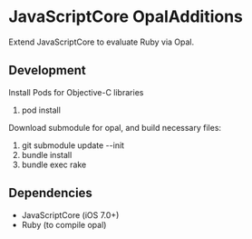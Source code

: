# JavaScriptCore OpalAdditions

Extend JavaScriptCore to evaluate Ruby via Opal.

## Development

Install Pods for Objective-C libraries

1. pod install

Download submodule for opal, and build necessary files:

1. git submodule update --init
2. bundle install
3. bundle exec rake

## Dependencies

- JavaScriptCore (iOS 7.0+)
- Ruby (to compile opal)

